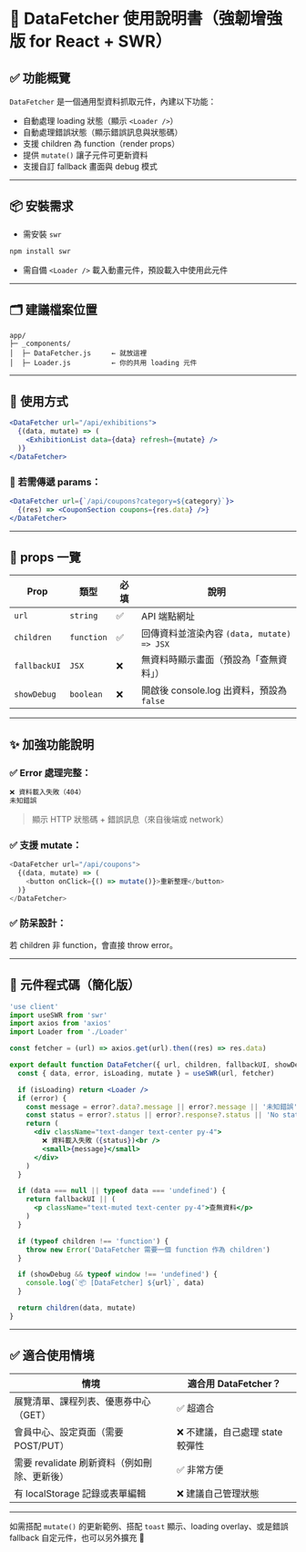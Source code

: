 # 📘 DataFetcher 使用說明書（強韌增強版 for React + SWR）

## ✅ 功能概覽
`DataFetcher` 是一個通用型資料抓取元件，內建以下功能：

- 自動處理 loading 狀態（顯示 `<Loader />`）
- 自動處理錯誤狀態（顯示錯誤訊息與狀態碼）
- 支援 children 為 function（render props）
- 提供 `mutate()` 讓子元件可更新資料
- 支援自訂 fallback 畫面與 debug 模式

---

## 📦 安裝需求
- 需安裝 `swr`
```bash
npm install swr
```

- 需自備 `<Loader />` 載入動畫元件，預設載入中使用此元件

---

## 🗂 建議檔案位置
```
app/
├─ _components/
│  ├─ DataFetcher.js     ← 就放這裡
│  ├─ Loader.js          ← 你的共用 loading 元件
```

---

## 🔧 使用方式
```jsx
<DataFetcher url="/api/exhibitions">
  {(data, mutate) => (
    <ExhibitionList data={data} refresh={mutate} />
  )}
</DataFetcher>
```

### 🔁 若需傳遞 params：
```jsx
<DataFetcher url={`/api/coupons?category=${category}`}>
  {(res) => <CouponSection coupons={res.data} />}
</DataFetcher>
```

---

## 🔐 props 一覽
| Prop | 類型 | 必填 | 說明 |
|------|------|------|------|
| `url` | `string` | ✅ | API 端點網址 |
| `children` | `function` | ✅ | 回傳資料並渲染內容 `(data, mutate) => JSX` |
| `fallbackUI` | `JSX` | ❌ | 無資料時顯示畫面（預設為「查無資料」） |
| `showDebug` | `boolean` | ❌ | 開啟後 console.log 出資料，預設為 `false` |

---

## ✨ 加強功能說明

### ✅ Error 處理完整：
```js
❌ 資料載入失敗（404）
未知錯誤
```
> 顯示 HTTP 狀態碼 + 錯誤訊息（來自後端或 network）

### ✅ 支援 mutate：
```js
<DataFetcher url="/api/coupons">
  {(data, mutate) => (
    <button onClick={() => mutate()}>重新整理</button>
  )}
</DataFetcher>
```

### ✅ 防呆設計：
若 children 非 function，會直接 throw error。

---

## 🧩 元件程式碼（簡化版）
```jsx
'use client'
import useSWR from 'swr'
import axios from 'axios'
import Loader from './Loader'

const fetcher = (url) => axios.get(url).then((res) => res.data)

export default function DataFetcher({ url, children, fallbackUI, showDebug }) {
  const { data, error, isLoading, mutate } = useSWR(url, fetcher)

  if (isLoading) return <Loader />
  if (error) {
    const message = error?.data?.message || error?.message || '未知錯誤'
    const status = error?.status || error?.response?.status || 'No status'
    return (
      <div className="text-danger text-center py-4">
        ❌ 資料載入失敗（{status})<br />
        <small>{message}</small>
      </div>
    )
  }

  if (data === null || typeof data === 'undefined') {
    return fallbackUI || (
      <p className="text-muted text-center py-4">查無資料</p>
    )
  }

  if (typeof children !== 'function') {
    throw new Error('DataFetcher 需要一個 function 作為 children')
  }

  if (showDebug && typeof window !== 'undefined') {
    console.log(`📦 [DataFetcher] ${url}`, data)
  }

  return children(data, mutate)
}
```

---

## ✅ 適合使用情境
| 情境 | 適合用 DataFetcher？ |
|--------|---------------------|
| 展覽清單、課程列表、優惠券中心（GET） | ✅ 超適合 |
| 會員中心、設定頁面（需要 POST/PUT） | ❌ 不建議，自己處理 state 較彈性 |
| 需要 revalidate 刷新資料（例如刪除、更新後） | ✅ 非常方便 |
| 有 localStorage 記錄或表單編輯 | ❌ 建議自己管理狀態 |

---

如需搭配 `mutate()` 的更新範例、搭配 `toast` 顯示、loading overlay、或是錯誤 fallback 自定元件，也可以另外擴充 🙌